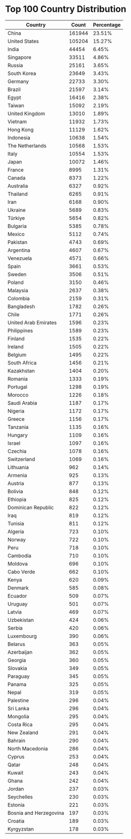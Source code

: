 # Top 100 Country Distribution
| Country | Count | Percentage |
|----|----|----|
| China | 161944 | 23.51% |
| United States | 105204 | 15.27% |
| India | 44454 | 6.45% |
| Singapore | 33511 | 4.86% |
| Russia | 25161 | 3.65% |
| South Korea | 23649 | 3.43% |
| Germany | 22733 | 3.30% |
| Brazil | 21597 | 3.14% |
| Egypt | 16416 | 2.38% |
| Taiwan | 15092 | 2.19% |
| United Kingdom | 13010 | 1.89% |
| Vietnam | 11932 | 1.73% |
| Hong Kong | 11129 | 1.62% |
| Indonesia | 10638 | 1.54% |
| The Netherlands | 10568 | 1.53% |
| Italy | 10554 | 1.53% |
| Japan | 10072 | 1.46% |
| France | 8995 | 1.31% |
| Canada | 8373 | 1.22% |
| Australia | 6327 | 0.92% |
| Thailand | 6265 | 0.91% |
| Iran | 6168 | 0.90% |
| Ukraine | 5689 | 0.83% |
| Türkiye | 5654 | 0.82% |
| Bulgaria | 5385 | 0.78% |
| Mexico | 5112 | 0.74% |
| Pakistan | 4743 | 0.69% |
| Argentina | 4607 | 0.67% |
| Venezuela | 4571 | 0.66% |
| Spain | 3661 | 0.53% |
| Sweden | 3506 | 0.51% |
| Poland | 3150 | 0.46% |
| Malaysia | 2637 | 0.38% |
| Colombia | 2159 | 0.31% |
| Bangladesh | 1782 | 0.26% |
| Chile | 1771 | 0.26% |
| United Arab Emirates | 1596 | 0.23% |
| Philippines | 1589 | 0.23% |
| Finland | 1535 | 0.22% |
| Ireland | 1505 | 0.22% |
| Belgium | 1495 | 0.22% |
| South Africa | 1456 | 0.21% |
| Kazakhstan | 1404 | 0.20% |
| Romania | 1333 | 0.19% |
| Portugal | 1298 | 0.19% |
| Morocco | 1226 | 0.18% |
| Saudi Arabia | 1187 | 0.17% |
| Nigeria | 1172 | 0.17% |
| Greece | 1156 | 0.17% |
| Tanzania | 1135 | 0.16% |
| Hungary | 1109 | 0.16% |
| Israel | 1097 | 0.16% |
| Czechia | 1078 | 0.16% |
| Switzerland | 1069 | 0.16% |
| Lithuania | 962 | 0.14% |
| Armenia | 925 | 0.13% |
| Austria | 877 | 0.13% |
| Bolivia | 848 | 0.12% |
| Ethiopia | 825 | 0.12% |
| Dominican Republic | 822 | 0.12% |
| Iraq | 819 | 0.12% |
| Tunisia | 811 | 0.12% |
| Algeria | 723 | 0.10% |
| Norway | 722 | 0.10% |
| Peru | 718 | 0.10% |
| Cambodia | 710 | 0.10% |
| Moldova | 696 | 0.10% |
| Cabo Verde | 662 | 0.10% |
| Kenya | 620 | 0.09% |
| Denmark | 585 | 0.08% |
| Ecuador | 509 | 0.07% |
| Uruguay | 501 | 0.07% |
| Latvia | 469 | 0.07% |
| Uzbekistan | 424 | 0.06% |
| Serbia | 420 | 0.06% |
| Luxembourg | 390 | 0.06% |
| Belarus | 363 | 0.05% |
| Azerbaijan | 362 | 0.05% |
| Georgia | 360 | 0.05% |
| Slovakia | 349 | 0.05% |
| Paraguay | 345 | 0.05% |
| Panama | 325 | 0.05% |
| Nepal | 319 | 0.05% |
| Palestine | 296 | 0.04% |
| Sri Lanka | 296 | 0.04% |
| Mongolia | 295 | 0.04% |
| Costa Rica | 295 | 0.04% |
| New Zealand | 291 | 0.04% |
| Bahrain | 290 | 0.04% |
| North Macedonia | 286 | 0.04% |
| Cyprus | 253 | 0.04% |
| Qatar | 248 | 0.04% |
| Kuwait | 243 | 0.04% |
| Ghana | 242 | 0.04% |
| Jordan | 237 | 0.03% |
| Seychelles | 230 | 0.03% |
| Estonia | 221 | 0.03% |
| Bosnia and Herzegovina | 197 | 0.03% |
| Croatia | 189 | 0.03% |
| Kyrgyzstan | 178 | 0.03% |
